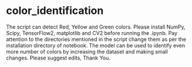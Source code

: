 # color_identification
The script can detect Red, Yellow and Green colors.
Please install NumPy, Scipy, TensorFlow2, matplotlib and CV2 before running the .ipynb.
Pay attention to the directories mentioned in the script change them as per the installation directory of notebook.
The model can be used to identify even more number of colors by increasing the dataset and making small changes.
Please suggest edits, Thank You.
